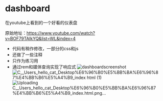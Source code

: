 # dashboard
在youtube上看到的一个好看的仪表盘

原始地址：https://www.youtube.com/watch?v=BOF79TAIkYQ&list=WL&index=4

- 代码有稍作修改，一部分的css和js
- 还做了一些注释
- 只作为练习用
- 通过rem和媒体查询实现了响应式
![dashboardscreenshot](https://user-images.githubusercontent.com/33573043/173006833-92fac994-c6fa-446a-bba8-18e49366514f.png)
![_C__Users_hello_cat_Desktop_%E6%96%B0%E5%BB%BA%E6%96%87%E4%BB%B6%E5%A4%B9_index html (1)](https://user-images.githubusercontent.com/33573043/178642370-1a16c616-36c1-419e-bc8f-8169d8892f74.png)
![Uploading _C__Users_hello_cat_Desktop_%E6%96%B0%E5%BB%BA%E6%96%87%E4%BB%B6%E5%A4%B9_index.html.png…]()

